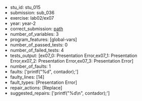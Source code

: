 - stu_id: stu_015	       
- submission: sub_036
- exercise: lab02/ex07
- year: year-2
- correct_submission: [path](https://github.com/pmorvalho/C-Pack-IPAs/blob/main/correct_submissions/year-2/lab02/ex07/ex07-stu_015-sub_037)
- number_of_variables: 3
- program_features: [global-vars] 
- number_of_passed_tests: 0
- number_of_failed_tests: 4
- tests_output: [ex07_0: Presentation Error,ex07_1: Presentation Error,ex07_2: Presentation Error,ex07_3: Presentation Error]
- number_of_faults: 1
- faults: ['printf("%d", contador);']
- faulty_lines: [14]
- fault_types: [Presentation Error]
- repair_actions: [Replace] 
- suggested_repairs: ['printf("%d\n", contador);']
